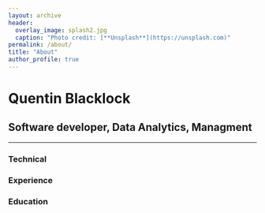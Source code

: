 ```yaml
---
layout: archive
header: 
  overlay_image: splash2.jpg
  caption: "Photo credit: [**Unsplash**](https://unsplash.com)"
permalink: /about/
title: "About"
author_profile: true
---
```

# Quentin Blacklock
## Software developer, Data Analytics, Managment

------

### Technical


### Experience

### Education